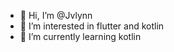 - 👋 Hi, I’m @Jvlynn
- 👀 I’m interested in flutter and kotlin
- 🌱 I’m currently learning kotlin

<!---
Jvlynn/Jvlynn is a ✨ special ✨ repository because its `README.md` (this file) appears on your GitHub profile.
You can click the Preview link to take a look at your changes.
--->
